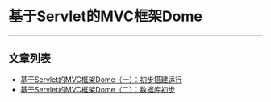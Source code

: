 # 基于Servlet的MVC框架Dome
***
## 文章列表
- [基于Servlet的MVC框架Dome（一）：初步搭建运行](基于Servlet的MVC框架Dome（一）：初步搭建运行)
- [基于Servlet的MVC框架Dome（二）：数据库初步](https://juejin.cn/post/6934593905954390024/)